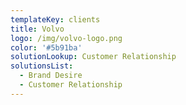 ```yaml
---
templateKey: clients
title: Volvo
logo: /img/volvo-logo.png
color: '#5b91ba'
solutionLookup: Customer Relationship
solutionsList:
  - Brand Desire
  - Customer Relationship
---
```

